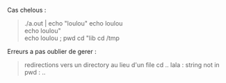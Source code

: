 Cas chelous :

> ./a.out | echo "loulou"
> echo loulou \
> echo loulou" \
> echo loulou \; pwd
> cd "lib
> cd /tmp

Erreurs a pas oublier de gerer :

> redirections vers un directory au lieu d'un file
> cd .. lala : string not in pwd : ..